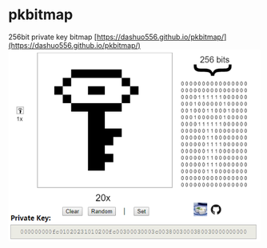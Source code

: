 # pkbitmap
256bit private key bitmap
[https://dashuo556.github.io/pkbitmap/](https://dashuo556.github.io/pkbitmap/)
![](https://raw.githubusercontent.com/dashuo556/pkbitmap/master/screenshot.png)
